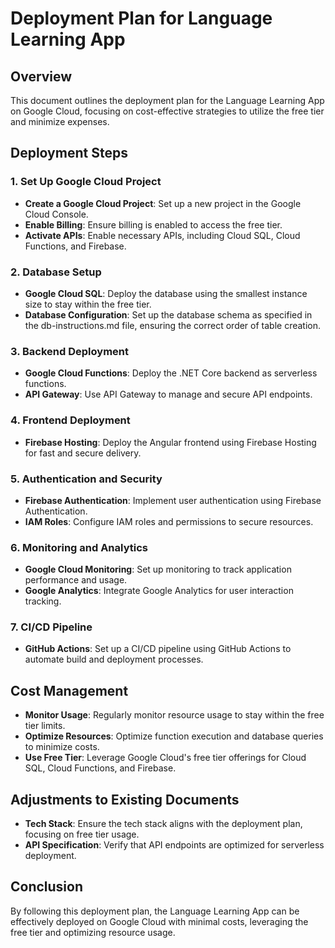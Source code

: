 # Deployment Plan for Language Learning App

## Overview
This document outlines the deployment plan for the Language Learning App on Google Cloud, focusing on cost-effective strategies to utilize the free tier and minimize expenses.

## Deployment Steps

### 1. Set Up Google Cloud Project
- **Create a Google Cloud Project**: Set up a new project in the Google Cloud Console.
- **Enable Billing**: Ensure billing is enabled to access the free tier.
- **Activate APIs**: Enable necessary APIs, including Cloud SQL, Cloud Functions, and Firebase.

### 2. Database Setup
- **Google Cloud SQL**: Deploy the database using the smallest instance size to stay within the free tier.
- **Database Configuration**: Set up the database schema as specified in the db-instructions.md file, ensuring the correct order of table creation.

### 3. Backend Deployment
- **Google Cloud Functions**: Deploy the .NET Core backend as serverless functions.
- **API Gateway**: Use API Gateway to manage and secure API endpoints.

### 4. Frontend Deployment
- **Firebase Hosting**: Deploy the Angular frontend using Firebase Hosting for fast and secure delivery.

### 5. Authentication and Security
- **Firebase Authentication**: Implement user authentication using Firebase Authentication.
- **IAM Roles**: Configure IAM roles and permissions to secure resources.

### 6. Monitoring and Analytics
- **Google Cloud Monitoring**: Set up monitoring to track application performance and usage.
- **Google Analytics**: Integrate Google Analytics for user interaction tracking.

### 7. CI/CD Pipeline
- **GitHub Actions**: Set up a CI/CD pipeline using GitHub Actions to automate build and deployment processes.

## Cost Management
- **Monitor Usage**: Regularly monitor resource usage to stay within the free tier limits.
- **Optimize Resources**: Optimize function execution and database queries to minimize costs.
- **Use Free Tier**: Leverage Google Cloud's free tier offerings for Cloud SQL, Cloud Functions, and Firebase.

## Adjustments to Existing Documents
- **Tech Stack**: Ensure the tech stack aligns with the deployment plan, focusing on free tier usage.
- **API Specification**: Verify that API endpoints are optimized for serverless deployment.

## Conclusion
By following this deployment plan, the Language Learning App can be effectively deployed on Google Cloud with minimal costs, leveraging the free tier and optimizing resource usage.
